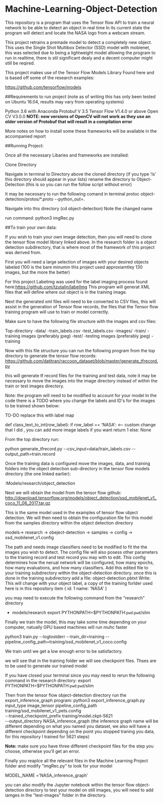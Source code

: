 # Machine-Learning-Object-Detection
This repository is a program that uses the Tensor flow API to train a neural network to be able to detect an object in real time
In its current state the program will detect and locate the NASA logo from a webcam stream.

This project retrains a premade model to detect a completely new object. This uses the Single Shot Multibox Detector (SSD) model with mobienet, this was selected due to being a lightweight model allowing the program to run in realtime, there is stil significant dealy and a decent computer might still be reqired.

This project makes use of the Tensor Flow Models Library Found here and is based off some of the research examples:

https://github.com/tensorflow/models

##Requirements to run project 
(note as of writing this has only been tested on Ubuntu 16.04, results may vary from operating systems)

Python 3.6 with Anaconda
Protobuf V 3.5
Tensor Flow V1.4.0 or above
Open CV V3.0.0 **NOTE: new versions of OpenCV will not work as they use an older version of Protobuf that will result in a compilation error**

More notes on how to install some these frameworks will be available in the accompanied report

##Running Project:

Once all the necessary Libaries and frameworks are installed:

Clone Directory

Navigate in terminal to Directory above the cloned directory (if you type 'ls' this directory should appear in your lists)
rename the directory to Object-Detection (this is so you can run the follow script without error)

It may be necessary to run the following comand in terminal
protoc object-detection/protos/*.proto --python_out=.

Navigate into this directory (cd object-detection) Note the changed name

run command:
python3 imgRec.py


##To train your own data:

If you wish to train your own image detection, then you will need to clone the tensor flow model library linked above.
In the research folder is a object detection subdirectory, that is where most of the framework of this project was derived from.

First you will need a large selection of images with your desired objects labeled (100 is the bare minumin this project used approxiamtley 130 images, but the more the better)

For this project Labelimg was used for the label imaging process found here:https://github.com/tzutalin/labelImg
This program will generat XML files that will define where out object is in the training image.

Next the generated xml files will need to be converted to CSV files, this will assist in the generation of Tensor flow records, the files that the Tensor flow training program will use to train or model correctly.

Make sure to have the following file structure with the images and csv files:

Top-directory
-data/
  -train_labels.csv
  -test_labels.csv
-images/
  -train/
    -training images (preferably jpeg)
  -test/
    -testing images (preferably jpeg)
-training

Now with this file structure you can run the following program from the top directory to generate the tensor flow records:
https://github.com/datitran/raccoon_dataset/blob/master/generate_tfrecord.py

this will generate tf record files for the training and test data, note it may be necessary to move the images into the image directory instead of within the train or test images directory.

Note: the program will need to be modified to account for your model
In the code there is a TODO where you change the labels and ID's for the images to be trained shown below:

TO-DO replace this with label map

def class_text_to_int(row_label):
    if row_label == 'NASA': <-- custom change that I did , you can add more image labels if you want
        return 1
    else:
        None

From the top directory run:

python generate_tfrecord.py --csv_input=data/train_labels.csv  --output_path=train.record

Once the training data is configured move the images, data, and training folders into the object detection sub-directory in the tensor flow models directory (the one linked earlier):

:Models/research/object_detection

Next we will obtain the model from the tensor flow github:
http://download.tensorflow.org/models/object_detection/ssd_mobilenet_v1_coco_11_06_2017.tar.gz

This is the same model used in the examples of tensor flow object detection. We will then need to obtain the configuration file for this model from the samples directory within the object detection directory

models-> research -> obeject-detection -> samples -> config -> ssd_mobilenet_v1.config

The path and needs image classifiers need to be modified to fit the the images you wish to detect. The config file will also posess other parameters to the trianing record and test record you may with to edit.
This config determines how the nerual network will be configured, how many epochs, how many evaluations, and how many classifiers. Add this edited file to your training subdirectory within the object-detection directory.
once this is done in the training subdirectory add a  file: object-detection.pbtxt
Write:
This will change with your object label, a copy of the training forlder used here is in this repository
item {
  id: 1 
  name: 'NASA'
}

you may need to execute the following command from the "research" directory
- models/research
export PYTHONPATH=$PYTHONPATH:`pwd`:`pwd`/slim

Finally we train the model, this may take some time depending on your computer, natually GPU based machines will run muhc faster

python3 train.py --logtostderr --train_dir=training --pipeline_config_path=training/ssd_mobilenet_v1_coco.config

We train until we get a low enough error to be satisfactory.

we will see that in the training folder we will see checkpoint files. Thses are to be used to generate our trained model

If you have closed your terminal since you may need to rerun the following command in the research directory:
export PYTHONPATH=$PYTHONPATH:`pwd`:`pwd`/slim

Then from the tensor flow object-detection directory run the export_inference_graph program:
python3 export_inference_graph.py input_type image_tensor pipeline_config_path training/ssd_mobilenet_v1_pets.config \
    --trained_checkpoint_prefix training/model.ckpt-5621 \
    --output_directory NASA_inference_graph
(the inference graph name will be different depending on what you named you dataset, we also will have a different checkpoint depending on the point you stopped traning you data, for this repository I trained for 5621 steps)

**Note:** make sure you have three different checkpoint files for the step you choose, otherwise you'll get an error.

Finally you reaplce all the relevant files in the Machine Learning Project folder and modify "imgRec.py" to look for your model 

MODEL_NAME ='NASA_inference_graph'

you can also modify the Jupyter notebook within the tensor flow object-detection directory to test your model on still images,  you will need to add iamges in the "test-images" folder in the directory.

